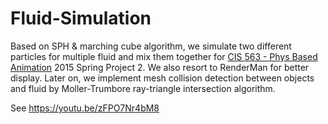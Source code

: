 # Fluid-Simulation
Based on SPH & marching cube algorithm, we simulate two different particles for multiple fluid and mix them together for [CIS 563 - Phys Based Animation](https://www.coursicle.com/penn/courses/CIS/563/) 2015 Spring Project 2. We also resort to RenderMan for better display. Later on, we implement mesh collision detection between objects and fluid by Moller-Trumbore ray-triangle intersection algorithm.

See https://youtu.be/zFPO7Nr4bM8
